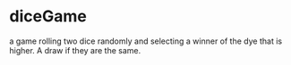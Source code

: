 # diceGame
a game rolling two dice randomly and selecting a winner of the dye that is higher. A draw if they are the same.
